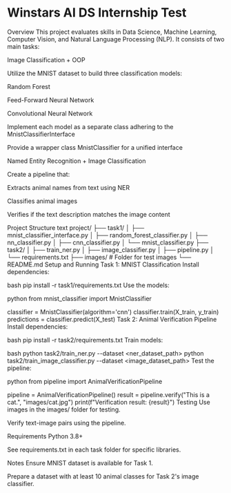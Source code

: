 Winstars AI DS Internship Test
=====================================

Overview
This project evaluates skills in Data Science, Machine Learning, Computer Vision, and Natural Language Processing (NLP). It consists of two main tasks:

Image Classification + OOP

Utilize the MNIST dataset to build three classification models:

Random Forest

Feed-Forward Neural Network

Convolutional Neural Network

Implement each model as a separate class adhering to the MnistClassifierInterface

Provide a wrapper class MnistClassifier for a unified interface

Named Entity Recognition + Image Classification

Create a pipeline that:

Extracts animal names from text using NER

Classifies animal images

Verifies if the text description matches the image content

Project Structure
text
project/
├── task1/
│   ├── mnist_classifier_interface.py
│   ├── random_forest_classifier.py
│   ├── nn_classifier.py
│   ├── cnn_classifier.py
│   └── mnist_classifier.py
├── task2/
│   ├── train_ner.py
│   ├── image_classifier.py
│   ├── pipeline.py
│   └── requirements.txt
├── images/  # Folder for test images
└── README.md
Setup and Running
Task 1: MNIST Classification
Install dependencies:

bash
pip install -r task1/requirements.txt
Use the models:

python
from mnist_classifier import MnistClassifier

classifier = MnistClassifier(algorithm='cnn')
classifier.train(X_train, y_train)
predictions = classifier.predict(X_test)
Task 2: Animal Verification Pipeline
Install dependencies:

bash
pip install -r task2/requirements.txt
Train models:

bash
python task2/train_ner.py --dataset <ner_dataset_path>
python task2/train_image_classifier.py --dataset <image_dataset_path>
Test the pipeline:

python
from pipeline import AnimalVerificationPipeline

pipeline = AnimalVerificationPipeline()
result = pipeline.verify("This is a cat.", "images/cat.jpg")
print(f"Verification result: {result}")
Testing
Use images in the images/ folder for testing.

Verify text-image pairs using the pipeline.

Requirements
Python 3.8+

See requirements.txt in each task folder for specific libraries.

Notes
Ensure MNIST dataset is available for Task 1.

Prepare a dataset with at least 10 animal classes for Task 2's image classifier.
